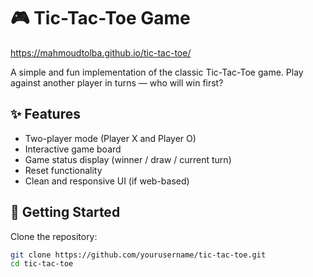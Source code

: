 # 🎮 Tic-Tac-Toe Game

https://mahmoudtolba.github.io/tic-tac-toe/

A simple and fun implementation of the classic Tic-Tac-Toe game. Play against another player in turns — who will win first?

## ✨ Features

- Two-player mode (Player X and Player O)
- Interactive game board
- Game status display (winner / draw / current turn)
- Reset functionality
- Clean and responsive UI (if web-based)


## 🚀 Getting Started

Clone the repository:

```bash
git clone https://github.com/yourusername/tic-tac-toe.git
cd tic-tac-toe
